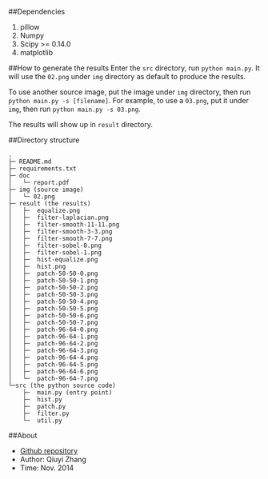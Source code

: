 ##Dependencies
1. pillow
2. Numpy
3. Scipy >= 0.14.0
3. matplotlib

##How to generate the results
Enter the `src` directory, run `python main.py`. It will use the `02.png` under `img` directory as default to produce the results.

To use another source image, put the image under `img` directory, then run `python main.py -s [filename]`. For example, to use a `03.png`, put it under `img`, then run `python main.py -s 03.png`.

The results will show up in `result` directory.

##Directory structure

	.
	├─ README.md
	├─ requirements.txt
	├─ doc
	│   └─ report.pdf
	├─ img (source image)
	│   └─ 02.png
	├─ result (the results)
	│   ├─  equalize.png
	│   ├─  filter-laplacian.png
	│   ├─  filter-smooth-11-11.png
	│   ├─  filter-smooth-3-3.png
	│   ├─  filter-smooth-7-7.png
	│   ├─  filter-sobel-0.png
	│   ├─  filter-sobel-1.png
	│   ├─  hist-equalize.png
	│   ├─  hist.png
	│   ├─  patch-50-50-0.png
	│   ├─  patch-50-50-1.png
	│   ├─  patch-50-50-2.png
	│   ├─  patch-50-50-3.png
	│   ├─  patch-50-50-4.png
	│   ├─  patch-50-50-5.png
	│   ├─  patch-50-50-6.png
	│   ├─  patch-50-50-7.png
	│   ├─  patch-96-64-0.png
	│   ├─  patch-96-64-1.png
	│   ├─  patch-96-64-2.png
	│   ├─  patch-96-64-3.png
	│   ├─  patch-96-64-4.png
	│   ├─  patch-96-64-5.png
	│   ├─  patch-96-64-6.png
	│   └─  patch-96-64-7.png
	└─src (the python source code)
	    ├─  main.py (entry point)
	    ├─  hist.py
	    ├─  patch.py
	    ├─  filter.py
	    └─  util.py

##About
* [Github repository](https://github.com/joyeec9h3/SE-343-Digital-Image-Processing/tree/master/hw2)
* Author: Qiuyi Zhang
* Time: Nov. 2014